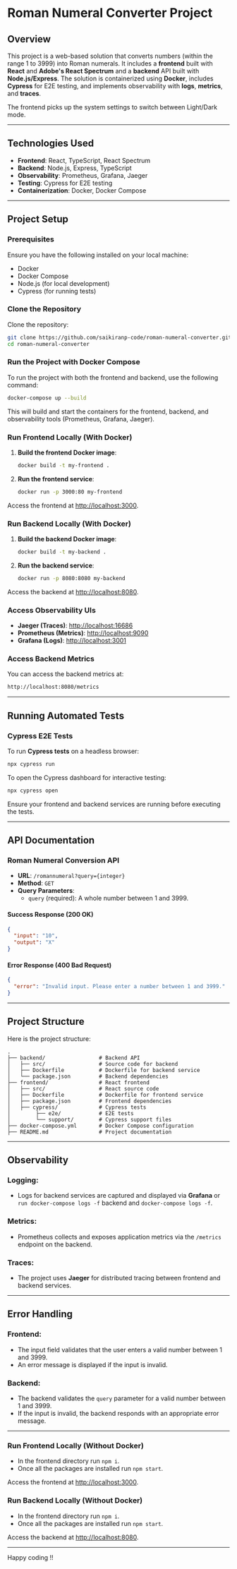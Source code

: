 # Roman Numeral Converter Project

## Overview

This project is a web-based solution that converts numbers (within the range 1 to 3999) into Roman numerals. It includes a **frontend** built with **React** and **Adobe's React Spectrum** and a **backend** API built with **Node.js/Express**. The solution is containerized using **Docker**, includes **Cypress** for E2E testing, and implements observability with **logs**, **metrics**, and **traces**.

The frontend picks up the system settings to switch between Light/Dark mode.

---

## Technologies Used

- **Frontend**: React, TypeScript, React Spectrum
- **Backend**: Node.js, Express, TypeScript
- **Observability**: Prometheus, Grafana, Jaeger
- **Testing**: Cypress for E2E testing
- **Containerization**: Docker, Docker Compose

---

## Project Setup

### Prerequisites

Ensure you have the following installed on your local machine:

- Docker
- Docker Compose
- Node.js (for local development)
- Cypress (for running tests)

### Clone the Repository

Clone the repository:

```bash
git clone https://github.com/saikiranp-code/roman-numeral-converter.git
cd roman-numeral-converter
```

### Run the Project with Docker Compose

To run the project with both the frontend and backend, use the following command:

```bash
docker-compose up --build
```

This will build and start the containers for the frontend, backend, and observability tools (Prometheus, Grafana, Jaeger).

### Run Frontend Locally (With Docker)

1. **Build the frontend Docker image**:

   ```bash
   docker build -t my-frontend .
   ```

2. **Run the frontend service**:

   ```bash
   docker run -p 3000:80 my-frontend
   ```

Access the frontend at [http://localhost:3000](http://localhost:3000).

### Run Backend Locally (With Docker)

1. **Build the backend Docker image**:

   ```bash
   docker build -t my-backend .
   ```

2. **Run the backend service**:

   ```bash
   docker run -p 8080:8080 my-backend
   ```

Access the backend at [http://localhost:8080](http://localhost:8080).

### Access Observability UIs

- **Jaeger (Traces)**: [http://localhost:16686](http://localhost:16686)
- **Prometheus (Metrics)**: [http://localhost:9090](http://localhost:9090)
- **Grafana (Logs)**: [http://localhost:3001](http://localhost:3001)

### Access Backend Metrics

You can access the backend metrics at:

```bash
http://localhost:8080/metrics
```

---

## Running Automated Tests

### Cypress E2E Tests

To run **Cypress tests** on a headless browser:

```bash
npx cypress run
```

To open the Cypress dashboard for interactive testing:

```bash
npx cypress open
```

Ensure your frontend and backend services are running before executing the tests.

---

## API Documentation

### Roman Numeral Conversion API

- **URL**: `/romannumeral?query={integer}`
- **Method**: `GET`
- **Query Parameters**:
  - `query` (required): A whole number between 1 and 3999.

#### Success Response (200 OK)

```json
{
  "input": "10",
  "output": "X"
}
```

#### Error Response (400 Bad Request)

```json
{
  "error": "Invalid input. Please enter a number between 1 and 3999."
}
```

---

## Project Structure

Here is the project structure:

```
.
├── backend/                 # Backend API
│   ├── src/                 # Source code for backend
│   ├── Dockerfile           # Dockerfile for backend service
│   └── package.json         # Backend dependencies
├── frontend/                # React frontend
│   ├── src/                 # React source code
│   ├── Dockerfile           # Dockerfile for frontend service
│   ├── package.json         # Frontend dependencies
│   ├── cypress/             # Cypress tests
│        ├── e2e/            # E2E tests
│        └── support/        # Cypress support files
├── docker-compose.yml       # Docker Compose configuration
├── README.md                # Project documentation
```

---

## Observability

### Logging:
- Logs for backend services are captured and displayed via **Grafana** or `run docker-compose logs -f` backend and `docker-compose logs -f`.

### Metrics:
- Prometheus collects and exposes application metrics via the `/metrics` endpoint on the backend.

### Traces:
- The project uses **Jaeger** for distributed tracing between frontend and backend services.

---

## Error Handling

### Frontend:
- The input field validates that the user enters a valid number between 1 and 3999.
- An error message is displayed if the input is invalid.

### Backend:
- The backend validates the `query` parameter for a valid number between 1 and 3999.
- If the input is invalid, the backend responds with an appropriate error message.

---

### Run Frontend Locally (Without Docker)
- In the frontend directory run `npm i`.
- Once all the packages are installed run `npm start`.

Access the frontend at [http://localhost:3000](http://localhost:3000).

### Run Backend Locally (Without Docker)
- In the frontend directory run `npm i`.
- Once all the packages are installed run `npm start`.

Access the backend at [http://localhost:8080](http://localhost:8080).

---

Happy coding !!